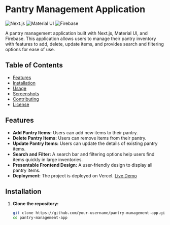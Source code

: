 # Pantry Management Application

![Next.js](https://img.shields.io/badge/Next.js-12.0.0-blue)
![Material UI](https://img.shields.io/badge/Material--UI-5.0.0-blue)
![Firebase](https://img.shields.io/badge/Firebase-9.0.0-yellow)

A pantry management application built with Next.js, Material UI, and Firebase. This application allows users to manage their pantry inventory with features to add, delete, update items, and provides search and filtering options for ease of use.

## Table of Contents

- [Features](#features)
- [Installation](#installation)
- [Usage](#usage)
- [Screenshots](#screenshots)
- [Contributing](#contributing)
- [License](#license)

## Features

- **Add Pantry Items:** Users can add new items to their pantry.
- **Delete Pantry Items:** Users can remove items from their pantry.
- **Update Pantry Items:** Users can update the details of existing pantry items.
- **Search and Filter:** A search bar and filtering options help users find items quickly in large inventories.
- **Presentable Frontend Design:** A user-friendly design to display all pantry items.
- **Deployment:** The project is deployed on Vercel. [Live Demo](https://inventory-tracker-nextjs.vercel.app/)

## Installation

1. **Clone the repository:**
   ```bash
   git clone https://github.com/your-username/pantry-management-app.git
   cd pantry-management-app
